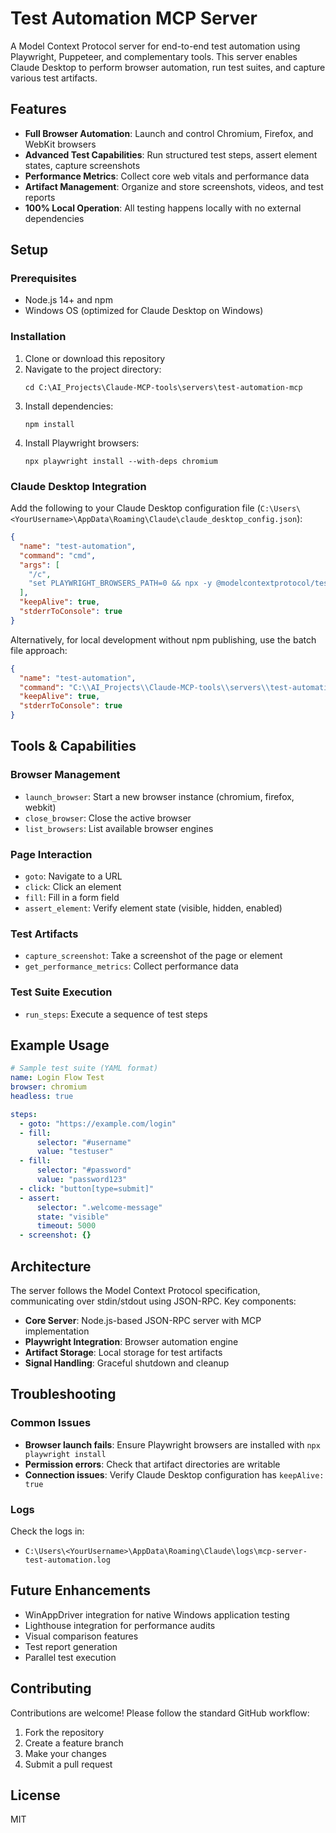 # Test Automation MCP Server

A Model Context Protocol server for end-to-end test automation using Playwright, Puppeteer, and complementary tools. This server enables Claude Desktop to perform browser automation, run test suites, and capture various test artifacts.

## Features

- **Full Browser Automation**: Launch and control Chromium, Firefox, and WebKit browsers
- **Advanced Test Capabilities**: Run structured test steps, assert element states, capture screenshots
- **Performance Metrics**: Collect core web vitals and performance data
- **Artifact Management**: Organize and store screenshots, videos, and test reports
- **100% Local Operation**: All testing happens locally with no external dependencies

## Setup

### Prerequisites

- Node.js 14+ and npm
- Windows OS (optimized for Claude Desktop on Windows)

### Installation

1. Clone or download this repository
2. Navigate to the project directory:
   ```
   cd C:\AI_Projects\Claude-MCP-tools\servers\test-automation-mcp
   ```
3. Install dependencies:
   ```
   npm install
   ```
4. Install Playwright browsers:
   ```
   npx playwright install --with-deps chromium
   ```

### Claude Desktop Integration

Add the following to your Claude Desktop configuration file (`C:\Users\<YourUsername>\AppData\Roaming\Claude\claude_desktop_config.json`):

```json
{
  "name": "test-automation",
  "command": "cmd",
  "args": [
    "/c",
    "set PLAYWRIGHT_BROWSERS_PATH=0 && npx -y @modelcontextprotocol/test-automation-mcp"
  ],
  "keepAlive": true,
  "stderrToConsole": true
}
```

Alternatively, for local development without npm publishing, use the batch file approach:

```json
{
  "name": "test-automation",
  "command": "C:\\AI_Projects\\Claude-MCP-tools\\servers\\test-automation-mcp\\run-test-automation-mcp.bat",
  "keepAlive": true,
  "stderrToConsole": true
}
```

## Tools & Capabilities

### Browser Management

- `launch_browser`: Start a new browser instance (chromium, firefox, webkit)
- `close_browser`: Close the active browser
- `list_browsers`: List available browser engines

### Page Interaction

- `goto`: Navigate to a URL
- `click`: Click an element
- `fill`: Fill in a form field
- `assert_element`: Verify element state (visible, hidden, enabled)

### Test Artifacts

- `capture_screenshot`: Take a screenshot of the page or element
- `get_performance_metrics`: Collect performance data

### Test Suite Execution

- `run_steps`: Execute a sequence of test steps

## Example Usage

```yaml
# Sample test suite (YAML format)
name: Login Flow Test
browser: chromium
headless: true

steps:
  - goto: "https://example.com/login"
  - fill:
      selector: "#username"
      value: "testuser"
  - fill:
      selector: "#password"
      value: "password123"
  - click: "button[type=submit]"
  - assert:
      selector: ".welcome-message"
      state: "visible"
      timeout: 5000
  - screenshot: {}
```

## Architecture

The server follows the Model Context Protocol specification, communicating over stdin/stdout using JSON-RPC. Key components:

- **Core Server**: Node.js-based JSON-RPC server with MCP implementation
- **Playwright Integration**: Browser automation engine
- **Artifact Storage**: Local storage for test artifacts
- **Signal Handling**: Graceful shutdown and cleanup

## Troubleshooting

### Common Issues

- **Browser launch fails**: Ensure Playwright browsers are installed with `npx playwright install`
- **Permission errors**: Check that artifact directories are writable
- **Connection issues**: Verify Claude Desktop configuration has `keepAlive: true`

### Logs

Check the logs in:
- `C:\Users\<YourUsername>\AppData\Roaming\Claude\logs\mcp-server-test-automation.log`

## Future Enhancements

- WinAppDriver integration for native Windows application testing
- Lighthouse integration for performance audits
- Visual comparison features
- Test report generation
- Parallel test execution

## Contributing

Contributions are welcome! Please follow the standard GitHub workflow:

1. Fork the repository
2. Create a feature branch
3. Make your changes
4. Submit a pull request

## License

MIT